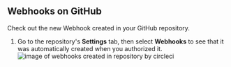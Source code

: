 ## Webhooks on GitHub

Check out the new Webhook created in your GitHub repository.

1. Go to the repository's **Settings** tab, then select **Webhooks** to see that it was automatically created when you authorized it.
  ![image of webhooks created in repository by circleci](https://raw.githubusercontent.com/universeworkshops/github-for-managers/master/workshop-images/github-for-managers.030.jpeg)
